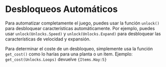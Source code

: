 # Desbloqueos Automáticos
Para automatizar completamente el juego, puedes usar la función `unlock()` para desbloquear características automáticamente.
Por ejemplo, puedes usar `unlock(Unlocks.Speed)` y `unlock(Unlocks.Expand)` para desbloquear las características de velocidad y expansión.

Para determinar el coste de un desbloqueo, simplemente usa la función `get_cost()` como lo harías para una planta o un item.
Ejemplo:
`get_cost(Unlocks.Loops)`
devuelve `{Items.Hay:5}`
